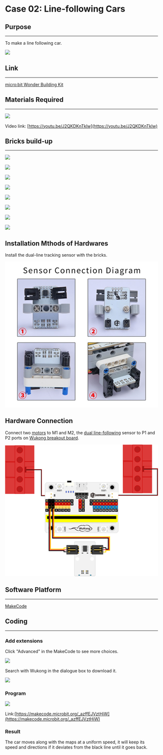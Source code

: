 # Case 02: Line-following Cars

## Purpose
---
To make a line following car. 
 
![](./images/case-02-01.png)

## Link
---
[micro:bit Wonder Building Kit](https://www.elecfreaks.com/micro-bit-wonder-building-kit-without-micro-bit-board.html)

## Materials Required
---
![](./images/case-02-02.png)

Video link:
[https://youtu.be/J2QKDKnTklw](https://youtu.be/J2QKDKnTklw)



## Bricks build-up
---


![](./images/step-case-02-01.png)

![](./images/step-case-02-02.png)

![](./images/step-case-02-03.png)

![](./images/step-case-02-04.png)

![](./images/step-case-02-05.png)

![](./images/step-case-02-06.png)

![](./images/step-case-02-07.png)

![](./images/step-case-02-08.png)

## Installation Mthods of Hardwares

Install the dual-line tracking sensor with the bricks. 

![](./images/Wonder-Building-Kit-step-line-following.png)

## Hardware Connection

Connect two [motors](https://www.elecfreaks.com/geekservo-motor-2kg-compatible-with-lego.html) to M1 and M2, the [dual line-following](https://www.elecfreaks.com/octopus-2-channel-tracking-module.html) sensor to P1 and P2 ports on [Wukong breakout board](https://www.elecfreaks.com/wukong-board-with-lego-holder-for-micro-bit.html). 

![](./images/Wonder-Building-Kit-case-02-06.png)


## Software Platform
---
[MakeCode](https://makecode.microbit.org/)

## Coding
---
### Add extensions
Click "Advanced" in the MakeCode to see more choices.
 
![](./images/case-01-03.png)

Search with Wukong in the dialogue box to download it. 

![](./images/case-01-04.png)
 

### Program
 
![](./images/case-02-05.png)

Link:[https://makecode.microbit.org/_azffEJVztHiW](https://makecode.microbit.org/_azffEJVztHiW)

### Result

The car moves along with the maps at a uniform speed, it will keep its speed and directions if it deviates from the black line until it goes back. 
